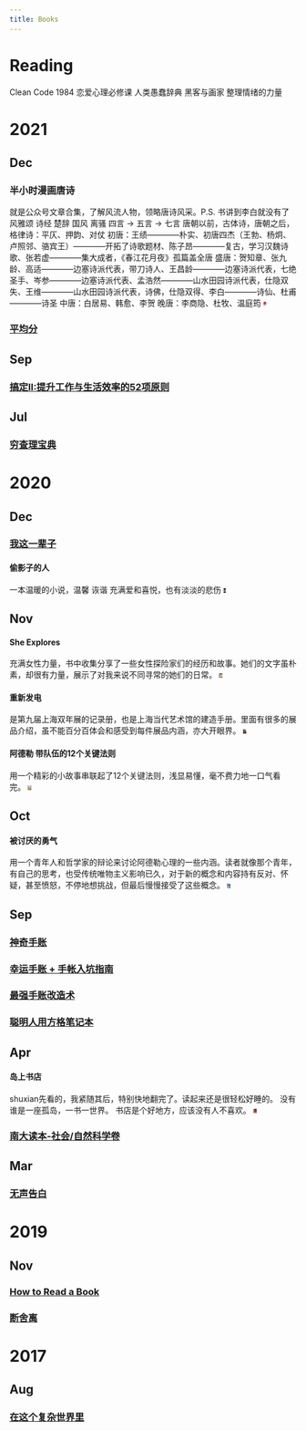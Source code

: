 ```yaml
---
title: Books
---
```


# Reading
Clean Code
1984
恋爱心理必修课
人类愚蠢辞典
黑客与画家
整理情绪的力量

# 2021
## Dec
### 半小时漫画唐诗
就是公众号文章合集，了解风流人物，领略唐诗风采。P.S. 书讲到李白就没有了
风雅颂
诗经 楚辞
国风 离骚
四言 -> 五言 -> 七言
唐朝以前，古体诗，唐朝之后，格律诗：平仄、押韵、对仗
初唐：王绩————朴实、初唐四杰（王勃、杨炯、卢照邻、骆宾王）————开拓了诗歌题材、陈子昂————复古，学习汉魏诗歌、张若虚————集大成者，《春江花月夜》孤篇盖全唐
盛唐：贺知章、张九龄、高适————边塞诗派代表，带刀诗人、王昌龄————边塞诗派代表，七绝圣手、岑参————边塞诗派代表、孟浩然————山水田园诗派代表，仕隐双失、王维————山水田园诗派代表，诗佛，仕隐双得、李白————诗仙、杜甫————诗圣
中唐：白居易、韩愈、李贺
晚唐：李商隐、杜牧、温庭筠
<img src="../pics/books/202112-1-TangShi.jpg" height="8">

### [平均分](../reading/average-score/)

## Sep
### [搞定II:提升工作与生活效率的52项原则](../reading/ready-for-anything/)

## Jul
### [穷查理宝典](../reading/poor-charlies-almanack/)

# 2020
## Dec
### [我这一辈子](../reading/my-life/)

#### 偷影子的人
一本温暖的小说，温馨 诙谐 充满爱和喜悦，也有淡淡的悲伤
<img src="../pics/books/202012-1-偷影子的人.jpg" height="8">

## Nov
#### She Explores
充满女性力量，书中收集分享了一些女性探险家们的经历和故事。她们的文字虽朴素，却很有力量，展示了对我来说不同寻常的她们的日常。
<img src="../pics/books/202011-1-SheExplores.jpg" height="8">

#### 重新发电
是第九届上海双年展的记录册，也是上海当代艺术馆的建造手册。里面有很多的展品介绍，虽不能百分百体会和感受到每件展品内涵，亦大开眼界。
<img src="../pics/books/202011-2-Reactivation.png" height="8">

#### 阿德勒 带队伍的12个关键法则
用一个精彩的小故事串联起了12个关键法则，浅显易懂，毫不费力地一口气看完。
<img src="../pics/books/202011-4-带队伍的12个关键法则.jpg" height="8">

## Oct
#### 被讨厌的勇气
用一个青年人和哲学家的辩论来讨论阿德勒心理的一些内涵。读者就像那个青年，有自己的思考，也受传统唯物主义影响已久，对于新的概念和内容持有反对、怀疑，甚至愤怒，不停地想挑战，但最后慢慢接受了这些概念。
<img src="../pics/books/202011-3-被讨厌的勇气.jpg" height="8">

## Sep
### [神奇手账](../reading/journaling-and-notes-1/)
### [幸运手账 + 手帐入坑指南](../reading/journaling-and-notes-2/)
### [最强手账改造术](../reading/journaling-and-notes-3/)
### [聪明人用方格笔记本](../reading/journaling-and-notes-4/)

## Apr
#### 岛上书店
shuxian先看的，我紧随其后，特别快地翻完了。读起来还是很轻松好睡的。
没有谁是一座孤岛，一书一世界。
书店是个好地方，应该没有人不喜欢。
<img src="../pics/books/202004-1-theStoriedLifeofAJFikry.jpg" height="8">

### [南大读本-社会/自然科学卷](../reading/nju-readings-part1/)

## Mar
### [无声告白](../reading/journaling-and-notes-4/)

# 2019
## Nov
### [How to Read a Book](../reading/how-to-read-a-book/)
### [断舍离](../reading/the-life-changing-magic-of-tidying-up/)

# 2017
## Aug
### [在这个复杂世界里](../reading/in-this-complicated-world/)